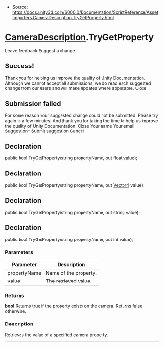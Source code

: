 * Source: https://docs.unity3d.com/6000.0/Documentation/ScriptReference/AssetImporters.CameraDescription.TryGetProperty.html

#  [CameraDescription](https://docs.unity3d.com/6000.0/Documentation/ScriptReference/AssetImporters.CameraDescription.html).TryGetProperty
Leave feedback
Suggest a change
## Success!
Thank you for helping us improve the quality of Unity Documentation. Although we cannot accept all submissions, we do read each suggested change from our users and will make updates where applicable.
Close
## Submission failed
For some reason your suggested change could not be submitted. Please <a>try again</a> in a few minutes. And thank you for taking the time to help us improve the quality of Unity Documentation.
Close
Your name Your email Suggestion* Submit suggestion
Cancel
## Declaration
public bool TryGetProperty(string propertyName, out float value); 
## Declaration
public bool TryGetProperty(string propertyName, out [Vector4](https://docs.unity3d.com/6000.0/Documentation/ScriptReference/Vector4.html) value); 
## Declaration
public bool TryGetProperty(string propertyName, out string value); 
## Declaration
public bool TryGetProperty(string propertyName, out int value); 
### Parameters
Parameter | Description  
---|---  
propertyName | Name of the property.  
value | The retrieved value.  
### Returns
**bool** Returns true if the property exists on the camera. Returns false otherwise. 
### Description
Retrieves the value of a specified camera property.
* * *
